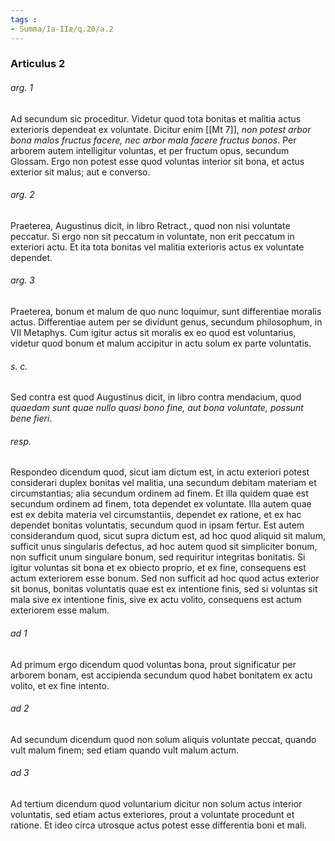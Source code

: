 ```yaml
---
tags : 
- Summa/Ia-IIæ/q.20/a.2
---
```


### Articulus 2

###### arg. 1
Ad secundum sic proceditur. Videtur quod tota bonitas et malitia actus exterioris dependeat ex voluntate. Dicitur enim [[Mt 7]], *non potest arbor bona malos fructus facere, nec arbor mala facere fructus bonos*. Per arborem autem intelligitur voluntas, et per fructum opus, secundum Glossam. Ergo non potest esse quod voluntas interior sit bona, et actus exterior sit malus; aut e converso.

###### arg. 2
Praeterea, Augustinus dicit, in libro Retract., quod non nisi voluntate peccatur. Si ergo non sit peccatum in voluntate, non erit peccatum in exteriori actu. Et ita tota bonitas vel malitia exterioris actus ex voluntate dependet.

###### arg. 3
Praeterea, bonum et malum de quo nunc loquimur, sunt differentiae moralis actus. Differentiae autem per se dividunt genus, secundum philosophum, in VII Metaphys. Cum igitur actus sit moralis ex eo quod est voluntarius, videtur quod bonum et malum accipitur in actu solum ex parte voluntatis.

###### s. c.
Sed contra est quod Augustinus dicit, in libro contra mendacium, quod *quaedam sunt quae nullo quasi bono fine, aut bona voluntate, possunt bene fieri*.

###### resp.
Respondeo dicendum quod, sicut iam dictum est, in actu exteriori potest considerari duplex bonitas vel malitia, una secundum debitam materiam et circumstantias; alia secundum ordinem ad finem. Et illa quidem quae est secundum ordinem ad finem, tota dependet ex voluntate. Illa autem quae est ex debita materia vel circumstantiis, dependet ex ratione, et ex hac dependet bonitas voluntatis, secundum quod in ipsam fertur. Est autem considerandum quod, sicut supra dictum est, ad hoc quod aliquid sit malum, sufficit unus singularis defectus, ad hoc autem quod sit simpliciter bonum, non sufficit unum singulare bonum, sed requiritur integritas bonitatis. Si igitur voluntas sit bona et ex obiecto proprio, et ex fine, consequens est actum exteriorem esse bonum. Sed non sufficit ad hoc quod actus exterior sit bonus, bonitas voluntatis quae est ex intentione finis, sed si voluntas sit mala sive ex intentione finis, sive ex actu volito, consequens est actum exteriorem esse malum.

###### ad 1
Ad primum ergo dicendum quod voluntas bona, prout significatur per arborem bonam, est accipienda secundum quod habet bonitatem ex actu volito, et ex fine intento.

###### ad 2
Ad secundum dicendum quod non solum aliquis voluntate peccat, quando vult malum finem; sed etiam quando vult malum actum.

###### ad 3
Ad tertium dicendum quod voluntarium dicitur non solum actus interior voluntatis, sed etiam actus exteriores, prout a voluntate procedunt et ratione. Et ideo circa utrosque actus potest esse differentia boni et mali.

